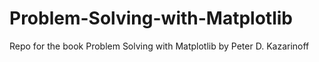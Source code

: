# Problem-Solving-with-Matplotlib
Repo for the book Problem Solving with Matplotlib by Peter D. Kazarinoff

